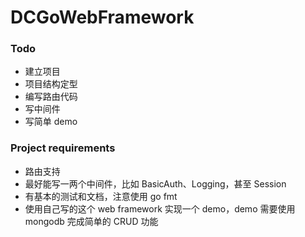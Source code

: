 # DCGoWebFramework

### Todo
+ 建立项目
+ 项目结构定型
+ 编写路由代码
+ 写中间件
+ 写简单 demo

### Project requirements

+ 路由支持
+ 最好能写一两个中间件，比如 BasicAuth、Logging，甚至 Session
+ 有基本的测试和文档，注意使用 go fmt
+ 使用自己写的这个 web framework 实现一个 demo，demo 需要使用 mongodb 完成简单的 CRUD 功能
